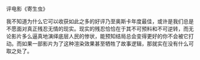 
评电影《寄生虫》

我不知道为什么它可以收获如此之多的好评乃至奥斯卡年度最佳，或许是我们总是不愿面对真正残忍无情的现实。现实的残忍恰恰在于其不可预料和不可逆转，而无论影片多么逼真地演绎底层人民的惨状，能预知结局总会变得更好的你不会被它打动。而如果一部影片为了这种渲染效果甚至牺牲了故事逻辑，那就实在没有什么可取之处了。




